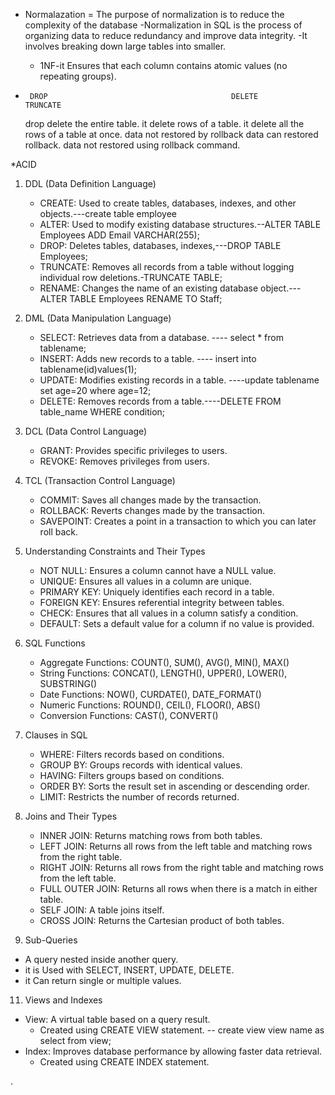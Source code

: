 * Normalazation = The purpose of normalization is to reduce the complexity of the database
    -Normalization in SQL is the process of organizing data to reduce redundancy and improve data integrity.
    -It involves breaking down large tables into smaller.
   - 1NF-it Ensures that each column contains atomic values (no repeating groups).

 *      DROP	                                     DELETE	                     TRUNCATE
   drop delete the entire table.	   it delete rows of a table.   it delete all the rows of a table at once.
   data not restored by rollback 	data can restored rollback.  data not restored using rollback command.

*ACID


1. DDL (Data Definition Language)
   - CREATE: Used to create tables, databases, indexes, and other objects.---create table employee
   - ALTER: Used to modify existing database structures.--ALTER TABLE Employees ADD Email VARCHAR(255);
   - DROP: Deletes tables, databases, indexes,---DROP TABLE Employees;
   - TRUNCATE: Removes all records from a table without logging individual row deletions.-TRUNCATE TABLE;
   - RENAME: Changes the name of an existing database object.---ALTER TABLE Employees RENAME TO Staff;

2. DML (Data Manipulation Language)
   - SELECT: Retrieves data from a database.  ---- select * from tablename;
   - INSERT: Adds new records to a table.     ---- insert into tablename(id)values(1);
   - UPDATE: Modifies existing records in a table. ----update tablename set age=20 where age=12;
   - DELETE: Removes records from a table.----DELETE FROM table_name WHERE condition;

3. DCL (Data Control Language)
   - GRANT: Provides specific privileges to users.
   - REVOKE: Removes privileges from users.

4. TCL (Transaction Control Language)
   - COMMIT: Saves all changes made by the transaction.
   - ROLLBACK: Reverts changes made by the transaction.
   - SAVEPOINT: Creates a point in a transaction to which you can later roll back.

5. Understanding Constraints and Their Types
   - NOT NULL: Ensures a column cannot have a NULL value.
   - UNIQUE: Ensures all values in a column are unique.
   - PRIMARY KEY: Uniquely identifies each record in a table.
   - FOREIGN KEY: Ensures referential integrity between tables.
   - CHECK: Ensures that all values in a column satisfy a condition.
   - DEFAULT: Sets a default value for a column if no value is provided.

7. SQL Functions
   - Aggregate Functions: COUNT(), SUM(), AVG(), MIN(), MAX()
   - String Functions: CONCAT(), LENGTH(), UPPER(), LOWER(), SUBSTRING()
   - Date Functions: NOW(), CURDATE(), DATE_FORMAT()
   - Numeric Functions: ROUND(), CEIL(), FLOOR(), ABS()
   - Conversion Functions: CAST(), CONVERT()

8. Clauses in SQL
   - WHERE: Filters records based on conditions.
   - GROUP BY: Groups records with identical values.
   - HAVING: Filters groups based on conditions.
   - ORDER BY: Sorts the result set in ascending or descending order.
   - LIMIT: Restricts the number of records returned.

9. Joins and Their Types
   - INNER JOIN: Returns matching rows from both tables.
   - LEFT JOIN: Returns all rows from the left table and matching rows from the right table.
   - RIGHT JOIN: Returns all rows from the right table and matching rows from the left table.
   - FULL OUTER JOIN: Returns all rows when there is a match in either table.
   - SELF JOIN: A table joins itself.
   - CROSS JOIN: Returns the Cartesian product of both tables.

10. Sub-Queries
   - A query nested inside another query.
   - it is Used with SELECT, INSERT, UPDATE, DELETE.
   - it Can return single or multiple values.

11. Views and Indexes
   - View: A virtual table based on a query result.
     - Created using CREATE VIEW statement. -- create view view name as select from view;
   - Index: Improves database performance by allowing faster data retrieval.
     - Created using CREATE INDEX statement.
    










































































.
